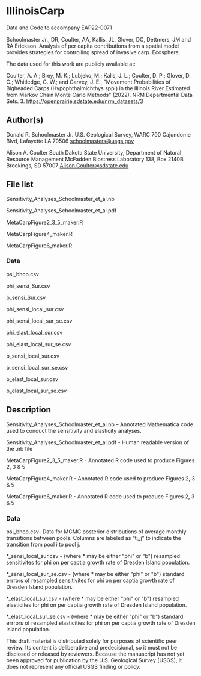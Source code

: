 # IllinoisCarp
Data and Code to accompany EAP22-0071

Schoolmaster Jr., DR, Coulter, AA, Kallis, JL, Glover, DC, Dettmers, JM and RA Erickson. Analysis of per capita contributions from a spatial model provides strategies for controlling spread of invasive carp. Ecosphere.

The data used for this work are publicly available at:

Coulter, A. A.; Brey, M. K.; Lubjeko, M.; Kalis, J. L.; Coulter, D. P.; Glover, D. C.; Whitledge, G. W.; and Garvey, J. E., "Movement Probabilities of Bigheaded Carps (Hypophthalmichthys spp.) in the Illinois River Estimated from Markov Chain Monte Carlo Methods" (2022). NRM Departmental Data Sets. 3. 
https://openprairie.sdstate.edu/nrm_datasets/3

## Author(s)

Donald R. Schoolmaster Jr.
U.S. Geological Survey, WARC
700 Cajundome Blvd, Lafayette LA 70506
schoolmasters@usgs.gov

Alison A. Coulter 
South Dakota State University, Department of Natural Resource Management
McFadden Biostress Laboratory 138, Box 2140B Brookings, SD 57007
Alison.Coulter@sdstate.edu


## File list


Sensitivity_Analyses_Schoolmaster_et_al.nb

Sensitivity_Analyses_Schoolmaster_et_al.pdf

MetaCarpFigure2_3_5_maker.R

MetaCarpFigure4_maker.R

MetaCarpFigure6_maker.R

### Data

psi_bhcp.csv

phi_sensi_Sur.csv

b_sensi_Sur.csv

phi_sensi_local_sur.csv

phi_sensi_local_sur_se.csv

phi_elast_local_sur.csv

phi_elast_local_sur_se.csv

b_sensi_local_sur.csv

b_sensi_local_sur_se.csv

b_elast_local_sur.csv

b_elast_local_sur_se.csv



## Description

Sensitivity_Analyses_Schoolmaster_et_al.nb – Annotated Mathematica code used to conduct the sensitivity and elasticity analyses.

Sensitivity_Analyses_Schoolmaster_et_al.pdf - Human readable version of the .nb file

MetaCarpFigure2_3_5_maker.R - Annotated R code used to produce Figures 2, 3 & 5

MetaCarpFigure4_maker.R - Annotated R code used to produce Figures 2, 3 & 5

MetaCarpFigure6_maker.R - Annotated R code used to produce Figures 2, 3 & 5

### Data
psi_bhcp.csv- Data for MCMC posterior distributions of average monthly transitions between pools. Columns are labeled as “ti_j” to indicate the transition from pool i to pool j.

\*_sensi_local_sur.csv - (where * may be either "phi" or "b") resampled sensitivites for phi on per captia growth rate of Dresden Island population.

\*_sensi_local_sur_se.csv - (where * may be either "phi" or "b") standard errrors of resampled sensitivites for phi on per captia growth rate of Dresden Island population.

\*_elast_local_sur.csv - (where * may be either "phi" or "b") resampled elasticites for phi on per captia growth rate of Dresden Island population.

\*_elast_local_sur_se.csv - (where * may be either "phi" or "b") standard errrors of resampled elasticities for phi on per captia growth rate of Dresden Island population.

This draft material is distributed solely for purposes of scientific peer review. Its content is deliberative and predecisional, so it must not be disclosed or released by reviewers. Because the manuscript has not yet been approved for publication by the U.S. Geological Survey (USGS), it does not represent any official USGS finding or policy.


